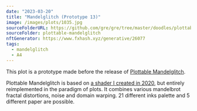 ```yaml
---
date: "2023-03-20"
title: "Mandelglitch (Prototype 13)"
image: /images/plots/1035.jpg
sourceFolderURL: https://github.com/gre/gre/tree/master/doodles/plottable-mandelglitch
sourceFolder: plottable-mandelglitch
nftGenerator: https://www.fxhash.xyz/generative/26077
tags:
  - mandelglitch
  - A4
---
```


This plot is a prototype made before the release of [Plottable Mandelglitch](https://www.fxhash.xyz/generative/26077).

Plottable Mandelglitch is based on [a shader I created in 2020](https://greweb.me/shaderday/26), but entirely reimplemented in the paradigm of plots. It combines various mandelbrot fractal distortions, noise and domain warping. 21 different inks palette and 5 different paper are possible.
